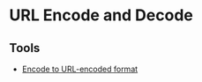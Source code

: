 # URL Encode and Decode

## Tools

- [Encode to URL-encoded format](https://urlencoder.org)

<!--
https://meyerweb.com/eric/tools/dencoder/
-->

